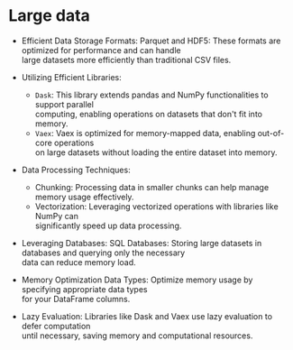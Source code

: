 # Large data



* Efficient Data Storage Formats:
Parquet and HDF5: These formats are optimized for performance and can handle  
large datasets more efficiently than traditional CSV files.  

* Utilizing Efficient Libraries:
  - `Dask`: This library extends pandas and NumPy functionalities to support parallel  
    computing, enabling operations on datasets that don't fit into memory.  
  - `Vaex`: Vaex is optimized for memory-mapped data, enabling out-of-core operations  
    on large datasets without loading the entire dataset into memory.  

* Data Processing Techniques:
  - Chunking: Processing data in smaller chunks can help manage memory usage effectively.    
  - Vectorization: Leveraging vectorized operations with libraries like NumPy can  
    significantly speed up data processing.  

* Leveraging Databases:
  SQL Databases: Storing large datasets in databases and querying only the necessary  
  data can reduce memory load.   

* Memory Optimization
  Data Types: Optimize memory usage by specifying appropriate data types  
  for your DataFrame columns.   

* Lazy Evaluation: Libraries like Dask and Vaex use lazy evaluation to defer computation  
  until necessary, saving memory and computational resources.
